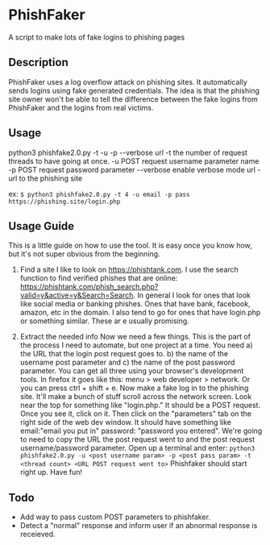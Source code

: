 # PhishFaker
A script to make lots of fake logins to phishing pages

## Description
PhishFaker uses a log overflow attack on phishing sites. It automatically sends logins using fake generated credentials. The idea is that the phishing site owner won't be able to tell the difference between the fake logins from PhishFaker and the logins from real victims.

## Usage
python3 phishfake2.0.py -t <threads> -u <usernameparam> -p <passparam> --verbose url
  -t the number of request threads to have going at once. 
  -u POST request username parameter name
  -p POST request password parameter
  --verbose enable verbose mode
  url - url to the phishing site
  
  ex: `$ python3 phishfake2.0.py -t 4 -u email -p pass https://phishing.site/login.php`
  
 ## Usage Guide
 This is a little guide on how to use the tool. It is easy once you know how, but it's not super obvious from the beginning.
 1. Find a site
 I like to look on https://phishtank.com. I use the search function to find verified phishes that are online: https://phishtank.com/phish_search.php?valid=y&active=y&Search=Search. In general I look for ones that look like social media or banking phishes. Ones that have bank, facebook, amazon, etc in the domain. I also tend to go for ones that have login.php or something similar. These ar e usually promising.
 
 2. Extract the needed info
 Now we need a few things. This is the part of the process I need to automate, but one project at a time. You need a) the URL that the login post request goes to. b) the name of the username post parameter and c) the name of the post password parameter. You can get all three using your browser's development tools. In firefox it goes like this: menu > web developer > network. Or you can press ctrl + shift + e. Now make a fake log in to the phishing site. It'll make a bunch of stuff scroll across the network screen. Look near the top for something like "login.php." It should be a POST request. Once you see it, click on it. Then click on the "parameters" tab on the right side of the web dev window. It should have something like email:"email you put in" password: "password you entered". We're going to need to copy the URL the post request went to and the post request username/password parameter. Open up a terminal and enter: `python3 phishfake2.0.py -u <post username param> -p <post pass param> -t <thread count> <URL POST request went to>`
 Phishfaker should start right up. Have fun!
 
 ## Todo
 - Add way to pass custom POST parameters to phishfaker.
 - Detect a "normal" response and inform user if an abnormal response is receieved.
